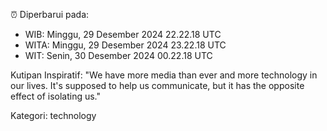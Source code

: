 ⏰ Diperbarui pada:
- WIB: Minggu, 29 Desember 2024 22.22.18 UTC
- WITA: Minggu, 29 Desember 2024 23.22.18 UTC
- WIT: Senin, 30 Desember 2024 00.22.18 UTC

Kutipan Inspiratif:
"We have more media than ever and more technology in our lives. It's supposed to help us communicate, but it has the opposite effect of isolating us."


Kategori: technology

